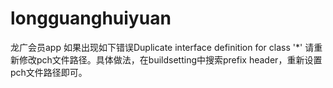# longguanghuiyuan
龙广会员app
如果出现如下错误Duplicate interface definition for class '*' 请重新修改pch文件路径。具体做法，在buildsetting中搜索prefix header，重新设置pch文件路径即可。
